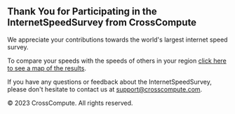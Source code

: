 ## Thank You for Participating in the InternetSpeedSurvey from CrossCompute 
We appreciate your contributions towards the world's largest internet speed survey. 

To compare your speeds with the speeds of others in your region [click here to see a map of the results](https://crosscompute.net/a/map-internet-speeds).

If you have any questions or feedback about the InternetSpeedSurvey, please don't hesitate to contact us at support@crosscompute.com.

© 2023 CrossCompute. All rights reserved.